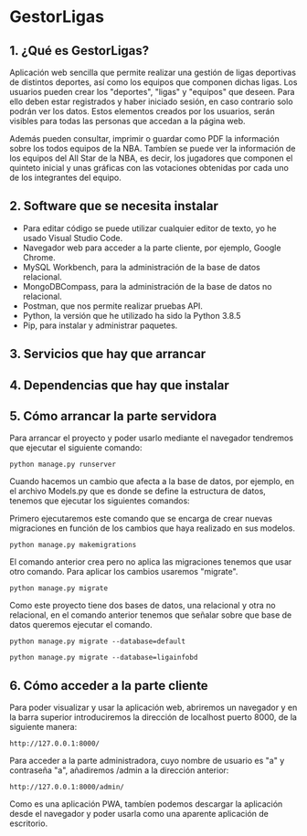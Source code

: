 # GestorLigas

## 1. ¿Qué es GestorLigas?
Aplicación web sencilla que permite realizar una gestión de ligas deportivas de distintos deportes, así como los equipos que componen dichas ligas.
Los usuarios pueden crear los "deportes", "ligas" y "equipos" que deseen. Para ello deben estar registrados y haber iniciado sesión, en caso contrario solo podrán ver los datos. Estos elementos creados por los usuarios, serán visibles para todas las personas que accedan a la página web.

Además pueden consultar, imprimir o guardar como PDF la información sobre los todos equipos de la NBA. Tambíen se puede ver la información de los equipos del All Star de la NBA, es decir, los jugadores que componen el quinteto inicial y unas gráficas con las votaciones obtenidas por cada uno de los integrantes del equipo.


## 2. Software que se necesita instalar

* Para editar código se puede utilizar cualquier editor de texto, yo he usado Visual Studio Code.
* Navegador web para acceder a la parte cliente, por ejemplo, Google Chrome.
* MySQL Workbench, para la administración de la base de datos relacional.
* MongoDBCompass, para la administración de la base de datos no relacional.
* Postman, que nos permite realizar pruebas API.
* Python, la versión que he utilizado ha sido la Python 3.8.5
* Pip, para instalar y administrar paquetes.

## 3. Servicios que hay que arrancar


## 4. Dependencias que hay que instalar


## 5. Cómo arrancar la parte servidora
Para arrancar el proyecto y poder usarlo mediante el navegador tendremos que ejecutar el siguiente comando:
```
python manage.py runserver
````

Cuando hacemos un cambio que afecta a la base de datos, por ejemplo, en el archivo Models.py que es donde se define la estructura de datos, tenemos que ejecutar los siguientes comandos:

Primero ejecutaremos este comando que se encarga de crear nuevas migraciones en función de los cambios que haya realizado en sus modelos.
```
python manage.py makemigrations
````

El comando anterior crea pero no aplica las migraciones tenemos que usar otro comando. Para aplicar los cambios usaremos "migrate".

```
python manage.py migrate
````

Como este proyecto tiene dos bases de datos, una relacional y otra no relacional, en el comando anterior tenemos que señalar sobre que base de datos queremos ejecutar el comando.

```
python manage.py migrate --database=default
````

```
python manage.py migrate --database=ligainfobd
````

## 6. Cómo acceder a la parte cliente
Para poder visualizar y usar la aplicación web, abriremos un navegador y en la barra superior introduciremos la dirección de localhost puerto 8000, de la siguiente manera:
```
http://127.0.0.1:8000/
````
Para acceder a la parte administradora, cuyo nombre de usuario es "a" y contraseña "a", añadiremos /admin a la dirección anterior:
```
http://127.0.0.1:8000/admin/
````
Como es una aplicación PWA, tambíen podemos descargar la aplicación desde el navegador y poder usarla como una aparente aplicación de escritorio.
